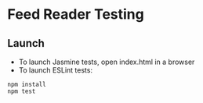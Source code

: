 # Feed Reader Testing

## Launch

* To launch Jasmine tests, open index.html in a browser
* To launch ESLint tests:
```
npm install
npm test
```

